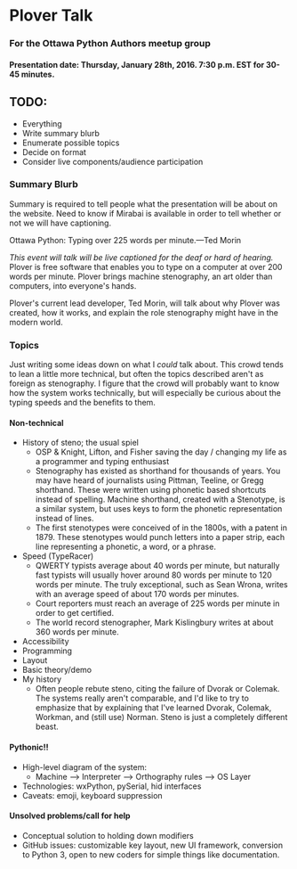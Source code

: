 # Plover Talk

### For the Ottawa Python Authors meetup group

#### Presentation date: Thursday, January 28th, 2016. 7:30 p.m. EST for 30-45 minutes.

## TODO:

- Everything
- Write summary blurb
- Enumerate possible topics
- Decide on format
- Consider live components/audience participation

### Summary Blurb

Summary is required to tell people what the presentation will be about on the website. Need to know if Mirabai is available in order to tell whether or not we will have captioning.

Ottawa Python: Typing over 225 words per minute.—Ted Morin

*This event will talk will be live captioned for the deaf or hard of hearing.* Plover is free software that enables you to type on a computer at over 200 words per minute. Plover brings machine stenography, an art older than computers, into everyone's hands.

Plover's current lead developer, Ted Morin, will talk about why Plover was created, how it works, and explain the role stenography might have in the modern world.

### Topics

Just writing some ideas down on what I *could* talk about. This crowd tends to lean a little more technical, but often the topics described aren't as foreign as stenography. I figure that the crowd will probably want to know how the system works technically, but will especially be curious about the typing speeds and the benefits to them.

#### Non-technical

- History of steno; the usual spiel
  + OSP & Knight, Lifton, and Fisher saving the day / changing my life as a programmer and typing enthusiast
  + Stenography has existed as shorthand for thousands of years. You may have heard of journalists using Pittman, Teeline, or Gregg shorthand. These were written using phonetic based shortcuts instead of spelling. Machine shorthand, created with a Stenotype, is a similar system, but uses keys to form the phonetic representation instead of lines.
  + The first stenotypes were conceived of in the 1800s, with a patent in 1879. These stenotypes would punch letters into a paper strip, each line representing a phonetic, a word, or a phrase.
- Speed (TypeRacer)
  + QWERTY typists average about 40 words per minute, but naturally fast typists will usually hover around 80 words per minute to 120 words per minute. The truly exceptional, such as Sean Wrona, writes with an average speed of about 170 words per minutes.
  + Court reporters must reach an average of 225 words per minute in order to get certified.
  + The world record stenographer, Mark Kislingbury writes at about 360 words per minute.
- Accessibility
- Programming
- Layout
- Basic theory/demo
- My history
  + Often people rebute steno, citing the failure of Dvorak or Colemak. The systems really aren't comparable, and I'd like to try to emphasize that by explaining that I've learned Dvorak, Colemak, Workman, and (still use) Norman. Steno is just a completely different beast.

#### Pythonic!!

- High-level diagram of the system:
  + Machine --> Interpreter --> Orthography rules --> OS Layer
- Technologies: wxPython, pySerial, hid interfaces
- Caveats: emoji, keyboard suppression

#### Unsolved problems/call for help

- Conceptual solution to holding down modifiers
- GitHub issues: customizable key layout, new UI framework, conversion to Python 3, open to new coders for simple things like documentation.
